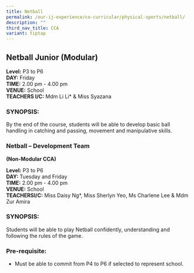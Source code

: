 ```yaml
---
title: Netball
permalink: /our-ij-experience/co-curricular/physical-sports/netball/
description: ""
third_nav_title: CCA
variant: tiptap
---
```

<h2>Netball Junior (Modular)</h2>
<p><strong>Level:</strong>&nbsp;P3 to P6
<br><strong>DAY:</strong>&nbsp;Friday
<br><strong>TIME:</strong>&nbsp;2.00 pm - 4.00 pm
<br><strong>VENUE:</strong>&nbsp;School
<br><strong>TEACHERS I/C:</strong>&nbsp;Mdm Li Li* &amp; Miss Syazana</p>
<h3>SYNOPSIS:</h3>
<p>By the end of the course, students will be able to develop basic ball
handling in catching and passing, movement and manipulative skills.</p>
<h3>Netball – Development Team</h3>
<p><strong>(Non-Modular CCA)</strong>
</p>
<p><strong>Level:</strong>&nbsp;P3 to P6
<br><strong>DAY:</strong>&nbsp;Tuesday and Friday
<br><strong>TIME:</strong>&nbsp;2.00 pm - 4.00 pm
<br><strong>VENUE:</strong>&nbsp;School
<br><strong>TEACHERSI/C:</strong>&nbsp;Miss Daisy Ng*, Miss Sherlyn Yeo, Ms
Charlene Lee &amp; Mdm Zur Amira</p>
<h3>SYNOPSIS:</h3>
<p>Students will be able to play Netball confidently, understanding and following
the rules of the game.</p>
<h3>Pre-requisite:</h3>
<ul data-tight="true" class="tight">
<li>
<p>Must be able to commit from P4 to P6 if selected to represent school.</p>
</li>
</ul>
<p></p>